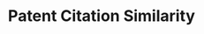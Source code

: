 ---
citation: ' Kuhn, Jeffrey M. and Younge, Kenneth A. and Marco, Alan C., Patent Citations
  Reexamined (June 24, 2019). RAND Journal of Economics, Forthcoming, Available at
  SSRN: https://ssrn.com/abstract=2714954 or http://dx.doi.org/10.2139/ssrn.2714954 '
contributors:
- Jeffrey Kuhn
- Kenneth Younge
- Alan Marco
cost: None
datasets_and_publications_using_this_dataset: https://ssrn.com/abstract=2714954
description: Many studies of innovation rely on patent citations to measure intellectual
  lineage and impact. To create this dataset, we use a vector space model of patent
  similarity to compute the technological similarity between each pair of citing-cited
  patents. The VSM model analyzes the full text of each document to position it as
  a vector in a vector space that includes more than 700,000 dimensions and then calculates
  the angular distance between the two vectors. The dataset includes similarity values
  for all citations made by patents issued between 1976 and 2017 to issued patents
  or published patent applications.
documentation: https://ssrn.com/abstract=2714954
last_edit: Wed, 06 Dec 2023 02:50:53 GMT
location: https://storage.googleapis.com/jmk_public/Kuhn-Younge-Marco_Patent_Citation_Similarity_2017-10-23.csv
maintained_by: Jeff Kuhn
open_access: 'TRUE'
record_creation_timestamp: 11/14/2020 17:47:00
related_publications: https://ssrn.com/abstract=2714954
slug: patent_citation_similarity
tags:
- similarity
- citation
terms_of_use: These datasets are provided to the public  subject to the Creative Commons
  Attribution-NonCommercial-NoDerivatives license. No co‑authorship is required to
  use the data in academic research — please just cite the supporting article.
timeframe: 1976-2017
title: Patent Citation Similarity
uuid: f1a7dfa7-c1f0-4414-a6b9-5a0f0d0e37f1
versioning: 'FALSE'
---
